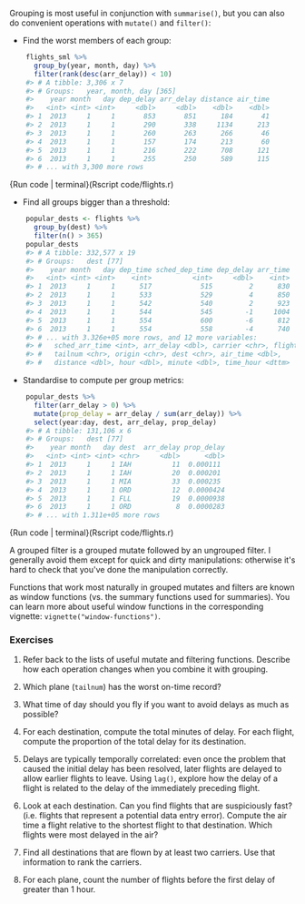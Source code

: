 
Grouping is most useful in conjunction with `summarise()`, but you can also do convenient operations with `mutate()` and `filter()`:

*   Find the worst members of each group:

    
```r
    flights_sml %>% 
      group_by(year, month, day) %>%
      filter(rank(desc(arr_delay)) < 10)
    #> # A tibble: 3,306 x 7
    #> # Groups:   year, month, day [365]
    #>    year month   day dep_delay arr_delay distance air_time
    #>   <int> <int> <int>     <dbl>     <dbl>    <dbl>    <dbl>
    #> 1  2013     1     1       853       851      184       41
    #> 2  2013     1     1       290       338     1134      213
    #> 3  2013     1     1       260       263      266       46
    #> 4  2013     1     1       157       174      213       60
    #> 5  2013     1     1       216       222      708      121
    #> 6  2013     1     1       255       250      589      115
    #> # ... with 3,300 more rows
```
{Run code | terminal}(Rscript code/flights.r)
 


*   Find all groups bigger than a threshold:

    
```r
    popular_dests <- flights %>% 
      group_by(dest) %>% 
      filter(n() > 365)
    popular_dests
    #> # A tibble: 332,577 x 19
    #> # Groups:   dest [77]
    #>    year month   day dep_time sched_dep_time dep_delay arr_time
    #>   <int> <int> <int>    <int>          <int>     <dbl>    <int>
    #> 1  2013     1     1      517            515         2      830
    #> 2  2013     1     1      533            529         4      850
    #> 3  2013     1     1      542            540         2      923
    #> 4  2013     1     1      544            545        -1     1004
    #> 5  2013     1     1      554            600        -6      812
    #> 6  2013     1     1      554            558        -4      740
    #> # ... with 3.326e+05 more rows, and 12 more variables:
    #> #   sched_arr_time <int>, arr_delay <dbl>, carrier <chr>, flight <int>,
    #> #   tailnum <chr>, origin <chr>, dest <chr>, air_time <dbl>,
    #> #   distance <dbl>, hour <dbl>, minute <dbl>, time_hour <dttm>
```

*   Standardise to compute per group metrics:

    
```r
    popular_dests %>% 
      filter(arr_delay > 0) %>% 
      mutate(prop_delay = arr_delay / sum(arr_delay)) %>% 
      select(year:day, dest, arr_delay, prop_delay)
    #> # A tibble: 131,106 x 6
    #> # Groups:   dest [77]
    #>    year month   day dest  arr_delay prop_delay
    #>   <int> <int> <int> <chr>     <dbl>      <dbl>
    #> 1  2013     1     1 IAH          11  0.000111 
    #> 2  2013     1     1 IAH          20  0.000201 
    #> 3  2013     1     1 MIA          33  0.000235 
    #> 4  2013     1     1 ORD          12  0.0000424
    #> 5  2013     1     1 FLL          19  0.0000938
    #> 6  2013     1     1 ORD           8  0.0000283
    #> # ... with 1.311e+05 more rows
```
{Run code | terminal}(Rscript code/flights.r)
 


A grouped filter is a grouped mutate followed by an ungrouped filter. I generally avoid them except for quick and dirty manipulations: otherwise it's hard to check that you've done the manipulation correctly.

Functions that work most naturally in grouped mutates and filters are known as  window functions (vs. the summary functions used for summaries). You can learn more about useful window functions in the corresponding vignette: `vignette("window-functions")`.

### Exercises

1.  Refer back to the lists of useful mutate and filtering functions. 
    Describe how each operation changes when you combine it with grouping.

1.  Which plane (`tailnum`) has the worst on-time record?

1.  What time of day should you fly if you want to avoid delays as much
    as possible?
    
1.  For each destination, compute the total minutes of delay. For each 
    flight, compute the proportion of the total delay for its destination.
    
1.  Delays are typically temporally correlated: even once the problem that
    caused the initial delay has been resolved, later flights are delayed 
    to allow earlier flights to leave. Using `lag()`, explore how the delay
    of a flight is related to the delay of the immediately preceding flight.
    
1.  Look at each destination. Can you find flights that are suspiciously
    fast? (i.e. flights that represent a potential data entry error). Compute
    the air time a flight relative to the shortest flight to that destination.
    Which flights were most delayed in the air?
    
1.  Find all destinations that are flown by at least two carriers. Use that
    information to rank the carriers.

1.  For each plane, count the number of flights before the first delay 
    of greater than 1 hour.